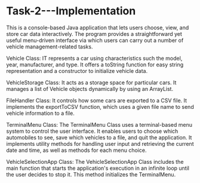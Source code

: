 # Task-2---Implementation

This is a console-based Java application that lets users choose, view, and store car data interactively. The program provides a straightforward yet useful menu-driven interface via which users can carry out a number of vehicle management-related tasks.

Vehicle Class:
IT represents a car using characteristics such the model, year, manufacturer, and type. It offers a toString function for easy string representation and a constructor to initialize vehicle data.

VehicleStorage Class:
It acts as a storage space for particular cars. It manages a list of Vehicle objects dynamically by using an ArrayList.

FileHandler Class:
It controls how some cars are exported to a CSV file. It implements the exportToCSV function, which uses a given file name to send vehicle information to a file.

TerminalMenu Class:
The TerminalMenu Class uses a terminal-based menu system to control the user interface. It enables users to choose which automobiles to see, save which vehicles to a file, and quit the application. It implements utility methods for handling user input and retrieving the current date and time, as well as methods for each menu choice.

VehicleSelectionApp Class:
The VehicleSelectionApp Class includes the main function that starts the application's execution in an infinite loop until the user decides to stop it. This method initializes the TerminalMenu.
